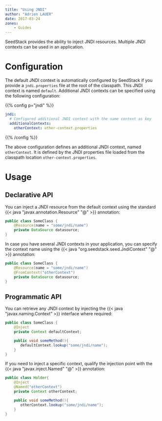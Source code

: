 ```yaml
---
title: "Using JNDI"
author: "Adrien LAUER"
date: 2017-03-24
zones:
    - Guides
---
```


SeedStack provides the ability to inject JNDI resources. Multiple JNDI contexts can be used in an application.<!--more-->

# Configuration

The default JNDI context is automatically configured by SeedStack if you provide a `jndi.properties` file at the root
of the classpath. This JNDI context is named `default`. Additional JNDI contexts can be specified using the following 
configuration:

{{% config p="jndi" %}}
```yaml
jndi:
  # Configured additional JNDI context with the name context as key
  additionalContexts:
    otherContext: other-context.properties
```
{{% /config %}}

The above configuration defines an additional JNDI context, named `otherContext`. It is defined by the JNDI properties file loaded
from the classpath location `other-context.properties`. 

# Usage

## Declarative API

You can inject a JNDI resource from the default context using the standard {{< java "javax.annotation.Resource" "@" >}} 
annotation:

```java
public class SomeClass {
    @Resource(name = "some/jndi/name")
    private DataSource datasource;
}
```

In case you have several JNDI contexts in your application, you can specify the context name using the {{< java "org.seedstack.seed.JndiContext" "@" >}}
annotation:

```java
public class SomeClass {
    @Resource(name = "some/jndi/name")
    @FromContext("otherContext")
    private DataSource datasource;
}
```

## Programmatic API

You can retrieve any JNDI context by injecting the {{< java "javax.naming.Context" >}} interface where required:

```java
public class SomeClass {
    @Inject
    private Context defaultContext;

    public void someMethod(){
       defaultContext.lookup("some/jndi/name");
    }
}
```

If you need to inject a specific context, qualify the injection point with the {{< java "javax.inject.Named" "@" >}} annotation:

```java
public class Holder{
    @Inject
    @Named("otherContext")
    private Context otherContext;

    public void someMethod(){
       otherContext.lookup("some/jndi/name");
    }
}
```
